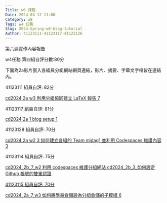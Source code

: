 ```yaml
---
Title: w6 課程
Date: 2024-04-12 11:00
Category: w8
Tags: w4 任務
Slug: 2024-Spring-w8-blog-tutorial
Author: 41123111-41123117-41123126
---
```

第六週實作內容報告

w4任務 第四組自評分數:80分

下面為2a影片嵌入各組員分組網站網頁連結，影片、摘要、字幕文字檔皆在連結內。

41123111
組員自評: 82分

<a href="https://nfuedu-my.sharepoint.com/personal/41123111_nfu_edu_tw/_layouts/15/stream.aspx?id=%2Fpersonal%2F41123111%5Fnfu%5Fedu%5Ftw%2FDocuments%2F%E5%BD%B1%E7%89%87%20%E5%AD%97%E5%B9%95%2F%E5%88%A9%E7%94%A8%E5%88%86%E7%B5%84%E5%8D%94%E5%90%8C%E5%BB%BA%E7%AB%8B%20LaTeX%20%E5%A0%B1%E5%91%8A%5F%E5%AD%97%E5%B9%95%2Emp4&referrer=OneDriveForBusiness&referrerScenario=OpenFile">cd2024 2a w3 利用分組協同建立 LaTeX 報告 7</a>

41123117
組員自評: 81分

<a href="https://nfuedu-my.sharepoint.com/:f:/g/personal/41123117_nfu_edu_tw/Eu8vQIGG4M1DuGz1Jw9wwDsBylH7zhnoEt9c1G48ZvIWKw?e=6lIXQO">cd2024 2a 1 blog setup 1</a>

41123128
組員自評: 70分

<a href="https://nfuedu-my.sharepoint.com/:v:/g/personal/41123128_nfu_edu_tw/EfC5tQAb_vZMliHqIcmqVXEB0achL7Hli9WTx8zVLriccg?nav=eyJyZWZlcnJhbEluZm8iOnsicmVmZXJyYWxBcHAiOiJPbmVEcml2ZUZvckJ1c2luZXNzIiwicmVmZXJyYWxBcHBQbGF0Zm9ybSI6IldlYiIsInJlZmVycmFsTW9kZSI6InZpZXciLCJyZWZlcnJhbFZpZXciOiJNeUZpbGVzTGlua0NvcHkifX0&e=2nPtcj">cd2024 2a w2 3 如何建立各組的 Team midag1 並利用 Codespaces 維護內容 3</a>

41123114
組員自評: 75分

<a href="https://nfuedu-my.sharepoint.com/personal/41123114_nfu_edu_tw/_layouts/15/onedrive.aspx?id=%2Fpersonal%2F41123114%5Fnfu%5Fedu%5Ftw%2FDocuments%2F%E7%BF%BB%E8%AD%AF%E5%BD%B1%E7%89%87&ga=1">cd2024_2b_7_w2 利用 codespaces 維護分組網站  cd2024_2b_3_如何設定 Github 帳號的雙重認證

41123115
組員自評: 70分

<a href="https://nfuedu-my.sharepoint.com/:v:/g/personal/41123115_nfu_edu_tw/EeCwwfjN7alPvrE2b2gqvJUBYFjPCiiMHy7WN8OR7RWxqw?nav=eyJyZWZlcnJhbEluZm8iOnsicmVmZXJyYWxBcHAiOiJPbmVEcml2ZUZvckJ1c2luZXNzIiwicmVmZXJyYWxBcHBQbGF0Zm9ybSI6IldlYiIsInJlZmVycmFsTW9kZSI6InZpZXciLCJyZWZlcnJhbFZpZXciOiJNeUZpbGVzTGlua0NvcHkifX0&e=DilPoV">cd2024_2a_7_w3 如何將學員倉儲設為分組倉儲的子模組 6</a>
